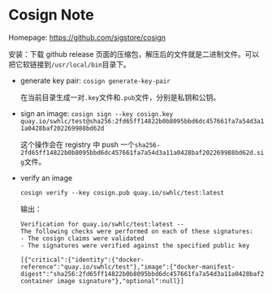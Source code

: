 # Cosign Note

Homepage: <https://github.com/sigstore/cosign>

安装：下载 github release 页面的压缩包，解压后的文件就是二进制文件。可以把它软链接到`/usr/local/bin`目录下。

* generate key pair: `cosign generate-key-pair`

    在当前目录生成一对`.key`文件和`.pub`文件，分别是私钥和公钥。

* sign an image: `cosign sign --key cosign.key quay.io/swhlc/test@sha256:2fd65ff14822b0b8095bbd6dc457661fa7a54d3a11a0428baf202269988bd62d`

    这个操作会在 registry 中 push 一个`sha256-2fd65ff14822b0b8095bbd6dc457661fa7a54d3a11a0428baf202269988bd62d.sig`文件。

* verify an image

    `cosign verify --key cosign.pub quay.io/swhlc/test:latest`

    输出：

    ```
    Verification for quay.io/swhlc/test:latest --
    The following checks were performed on each of these signatures:
    - The cosign claims were validated
    - The signatures were verified against the specified public key

    [{"critical":{"identity":{"docker-reference":"quay.io/swhlc/test"},"image":{"docker-manifest-digest":"sha256:2fd65ff14822b0b8095bbd6dc457661fa7a54d3a11a0428baf202269988bd62d"},"type":"cosign container image signature"},"optional":null}]
    ```